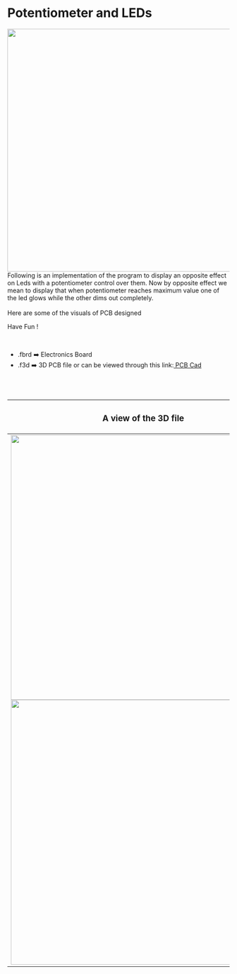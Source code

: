 <h1>Potentiometer and LEDs</h1>

<div>
   <img width=550 align=right src="https://github.com/Curovearth/Dive-into-Electronics/blob/main/PCB%20Designs/28-Potentiomter%20and%20LEDs/img1.jpg"/>
   <p>Following is an implementation of the program to display an opposite effect on Leds with a potentiometer control over them. Now by opposite effect we mean to display that when potentiometer reaches maximum value one of the led glows while the other dims out completely.
  <br><br>Here are some of the visuals of PCB designed<br>
        
   Have Fun !
  </p>
<br>

   - .fbrd ➡️ Electronics Board
   - .f3d  ➡️ 3D PCB file or can be viewed through this link:<a href="https://a360.co/3GFpzi7"> PCB Cad</a>
   
   
<br> <br> 
<div align=center>
   
| <h3>A view of the 3D file</h2> | <h3>Schematic Diagram for PCB</h3> |      
| --- | --- |
| <img width=600 align=center src="https://github.com/Curovearth/Dive-into-Electronics/blob/main/PCB%20Designs/28-Potentiomter%20and%20LEDs/img2.png"/><br><img width=600 align=center src="https://github.com/Curovearth/Dive-into-Electronics/blob/main/PCB%20Designs/28-Potentiomter%20and%20LEDs/img3.png"/> |    <img width="400" src="https://github.com/Curovearth/Dive-into-Electronics/blob/main/PCB%20Designs/28-Potentiomter%20and%20LEDs/PCB%20view.png"> | 
 
</div>

 
